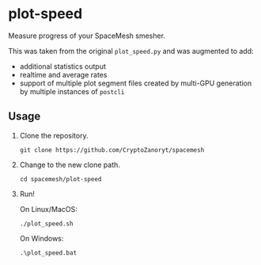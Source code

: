 # plot-speed

Measure progress of your SpaceMesh smesher.

This was taken from the original `plot_speed.py` and was augmented to add:
* additional statistics output
* realtime and average rates
* support of multiple plot segment files created by multi-GPU generation by multiple instances of `postcli`

## Usage

1. Clone the repository.

    ```git clone https://github.com/CryptoZanoryt/spacemesh```

2. Change to the new clone path.

    `cd spacemesh/plot-speed`

3. Run!

    On Linux/MacOS:

    `./plot_speed.sh`

    On Windows:

    `.\plot_speed.bat`
